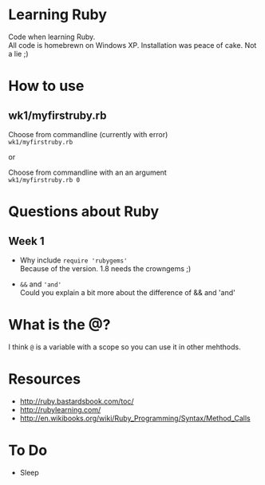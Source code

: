 # Learning Ruby

Code when learning Ruby.  
All code is homebrewn on Windows XP. Installation was peace of cake. Not a lie ;)  

# How to use
## wk1/myfirstruby.rb

Choose from commandline (currently with error)  
`wk1/myfirstruby.rb`   

or   

Choose from commandline with an an argument   
`wk1/myfirstruby.rb 0`  

# Questions about Ruby

## Week 1
- Why include `require 'rubygems'`   
Because of the version. 1.8 needs the crowngems ;)

- `&&` and `'and'`  
Could you explain a bit more about the difference of && and 'and'


# What is the @?
I think `@` is a variable with a scope so you can use it in other mehthods.

# Resources
- http://ruby.bastardsbook.com/toc/
- http://rubylearning.com/
- http://en.wikibooks.org/wiki/Ruby_Programming/Syntax/Method_Calls

# To Do

- Sleep
